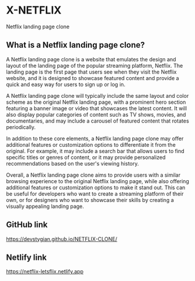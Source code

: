 # X-NETFLIX
Netflix landing page clone 

## What is a Netflix landing page clone?

A Netflix landing page clone is a website that emulates the design and layout of the landing page of the popular streaming platform, Netflix. The landing page is the first page that users see when they visit the Netflix website, and it is designed to showcase featured content and provide a quick and easy way for users to sign up or log in.

A Netflix landing page clone will typically include the same layout and color scheme as the original Netflix landing page, with a prominent hero section featuring a banner image or video that showcases the latest content. It will also display popular categories of content such as TV shows, movies, and documentaries, and may include a carousel of featured content that rotates periodically.

In addition to these core elements, a Netflix landing page clone may offer additional features or customization options to differentiate it from the original. For example, it may include a search bar that allows users to find specific titles or genres of content, or it may provide personalized recommendations based on the user's viewing history.

Overall, a Netflix landing page clone aims to provide users with a similar browsing experience to the original Netflix landing page, while also offering additional features or customization options to make it stand out. This can be useful for developers who want to create a streaming platform of their own, or for designers who want to showcase their skills by creating a visually appealing landing page.

## GitHub link
https://devstygian.github.io/NETFLIX-CLONE/
## Netlify link
https://netflix-letsflix.netlify.app
